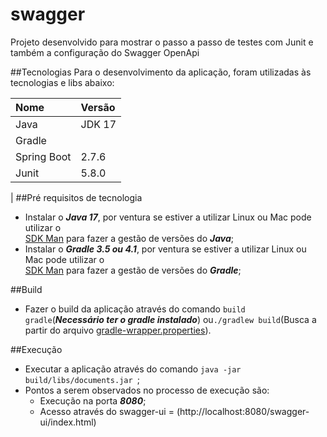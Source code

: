# swagger
Projeto desenvolvido para mostrar o passo a passo de testes com Junit
e também a configuração do Swagger OpenApi

##Tecnologias
Para o desenvolvimento da aplicação, foram utilizadas às tecnologias e libs abaixo:

| Nome                     | Versão         |
|:-------------------------|:---------------|
| Java                     | JDK 17         |
| Gradle                   |                |
| Spring Boot              | 2.7.6          |
| Junit                    | 5.8.0          | 
| 
##Pré requisitos de tecnologia
- Instalar o _**Java 17**_, por ventura se estiver a utilizar Linux ou Mac pode utilizar o
  <br>[SDK Man](https://sdkman.io/) para fazer a gestão de versões do _**Java**_;</br>
- Instalar o _**Gradle 3.5 ou 4.1**_, por ventura se estiver a utilizar Linux ou Mac pode utilizar o
  <br>[SDK Man](https://sdkman.io/) para fazer a gestão de versões do _**Gradle**_;</br>

##Build
- Fazer o build da aplicação através do comando `build gradle`(_**Necessário ter o gradle instalado**_) ou`./gradlew build`(Busca a partir do arquivo [gradle-wrapper.properties](gradle/wrapper/gradle-wrapper.properties)).

##Execução
- Executar a aplicação através do comando `java -jar build/libs/documents.jar `;
- Pontos a serem observados no processo de execução são:
    - Execução na porta _**8080**_;
    - Acesso através do swagger-ui = (http://localhost:8080/swagger-ui/index.html)
  

